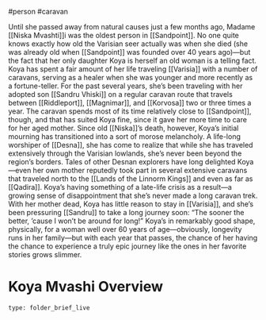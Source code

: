 #person #caravan

Until she passed away from natural causes just a few months ago, Madame [[Niska Mvashti]]i was the oldest person in [[Sandpoint]]. No one quite knows exactly how old the Varisian seer actually was when she died (she was already old when [[Sandpoint]] was founded over 40 years ago)—but the fact that her only daughter Koya is herself an old woman is a telling fact. Koya has spent a fair amount of her life traveling [[Varisia]] with a number of caravans, serving as a healer when she was younger and more recently as a fortune-teller. For the past several years, she’s been traveling with her adopted son [[Sandru Vhiski]] on a regular caravan route that travels between
[[Riddleport]], [[Magnimar]], and [[Korvosa]] two or three times a year. The caravan spends most of its time relatively close to [[Sandpoint]], though, and that has suited Koya fine, since it gave her more time to care for her aged mother. Since old [[Niska]]’s death, however, Koya’s initial mourning has transitioned into a sort of morose melancholy. A life-long worshiper of [[Desna]], she has come to realize that while she has traveled extensively through the Varisian lowlands, she’s never been beyond the region’s borders. Tales of other Desnan explorers have long delighted Koya—even her own mother reputedly took part in several extensive caravans that traveled north to the [[Lands of the Linnorm Kings]] and even as far as [[Qadira]]. Koya’s having something of a late-life crisis as a result—a growing sense of disappointment that she’s never made a long caravan trek. With her mother dead, Koya has little reason to stay in [[Varisia]], and she’s been pressuring [[Sandru]] to take a long journey soon: “The sooner the better, ’cause I won’t be around for long!” Koya’s in remarkably good shape, physically, for a woman well over 60 years of age—obviously, longevity runs in her family—but with each year that passes, the chance of her having the chance to experience a truly epic journey like the ones in her favorite stories grows slimmer.

# Koya Mvashi Overview
 
```ccard
type: folder_brief_live
```
 
